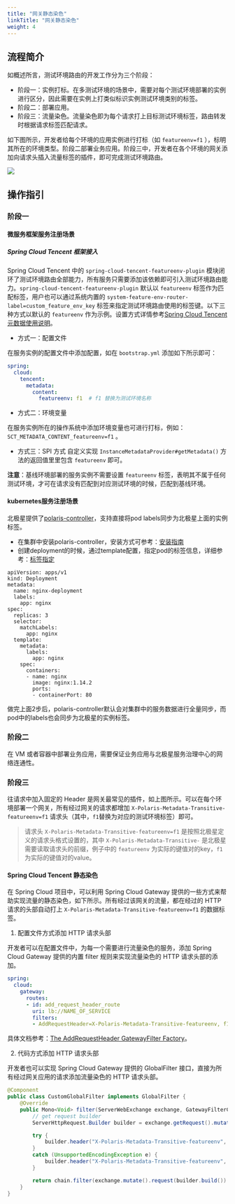 ```yaml
---
title: "网关静态染色"
linkTitle: "网关静态染色"
weight: 4
---
```


## 流程简介

如概述所言，测试环境路由的开发工作分为三个阶段：

- 阶段一：实例打标。在多测试环境的场景中，需要对每个测试环境部署的实例进行区分，因此需要在实例上打类似标识实例测试环境类别的标签。
- 阶段二：部署应用。
- 阶段三：流量染色。流量染色即为每个请求打上目标测试环境标签，路由转发时根据请求标签匹配请求。

如下图所示，开发者给每个环境的应用实例进行打标（如 `featureenv=f1` ），标明其所在的环境类型。阶段二部署业务应用。阶段三中，开发者在各个环境的网关添加向请求头插入流量标签的插件，即可完成测试环境路由。

![](../images/gateway_static_staining.png)

## 操作指引

### 阶段一

#### 微服务框架服务注册场景

##### Spring Cloud Tencent 框架接入

Spring Cloud Tencent 中的 `spring-cloud-tencent-featureenv-plugin` 模块闭环了测试环境路由全部能力，所有服务只需要添加该依赖即可引入测试环境路由能力。`spring-cloud-tencent-featureenv-plugin` 默认以 `featureenv` 标签作为匹配标签，用户也可以通过系统内置的 `system-feature-env-router-label=custom_feature_env_key` 标签来指定测试环境路由使用的标签键。以下三种方式以默认的 `featureenv` 作为示例。设置方式详情参考[Spring Cloud Tencent 元数据使用说明](https://github.com/Tencent/spring-cloud-tencent/wiki/Spring-Cloud-Tencent-Metadata-Transfer-%E4%BD%BF%E7%94%A8%E6%8C%87%E5%8D%97#%E4%BD%BF%E7%94%A8%E8%AF%B4%E6%98%8E)。

- 方式一：配置文件

在服务实例的配置文件中添加配置，如在 `bootstrap.yml` 添加如下所示即可：

```yml
spring:
  cloud:
    tencent:
      metadata:
        content:
          featureenv: f1  # f1 替换为测试环境名称
```

- 方式二：环境变量

在服务实例所在的操作系统中添加环境变量也可进行打标，例如：`SCT_METADATA_CONTENT_featureenv=f1` 。

- 方式三：SPI 方式
自定义实现 `InstanceMetadataProvider#getMetadata()` 方法的返回值里里包含 `featureenv` 即可。

**注意**：基线环境部署的服务实例不需要设置 `featureenv` 标签，表明其不属于任何测试环境，才可在请求没有匹配到对应测试环境的时候，匹配到基线环境。

#### kubernetes服务注册场景

北极星提供了[polaris-controller](https://github.com/polarismesh/polaris-controller)，支持直接将pod labels同步为北极星上面的实例标签。

- 在集群中安装polaris-controller，安装方式可参考：[安装指南](/docs/使用指南/k8s和网格代理/安装polaris-controller/)
- 创建deployment的时候，通过template配置，指定pod的标签信息，详细参考：[标签指定](https://kubernetes.io/docs/concepts/workloads/controllers/deployment/)

```
apiVersion: apps/v1
kind: Deployment
metadata:
  name: nginx-deployment
  labels:
    app: nginx
spec:
  replicas: 3
  selector:
    matchLabels:
      app: nginx
  template:
    metadata:
      labels:
        app: nginx
    spec:
      containers:
      - name: nginx
        image: nginx:1.14.2
        ports:
        - containerPort: 80
```

做完上面2步后，polaris-controller默认会对集群中的服务数据进行全量同步，而pod中的labels也会同步为北极星的实例标签。

### 阶段二

在 VM 或者容器中部署业务应用，需要保证业务应用与北极星服务治理中心的网络连通性。

### 阶段三

往请求中加入固定的 Header 是网关最常见的插件，如上图所示。可以在每个环境部署一个网关，所有经过网关的请求都增加 `X-Polaris-Metadata-Transitive-featureenv=f1` 请求头（其中，`f1`替换为对应的测试环境标签）即可。

> 请求头 `X-Polaris-Metadata-Transitive-featureenv=f1` 是按照北极星定义的请求头格式设置的，其中 `X-Polaris-Metadata-Transitive-` 是北极星需要读取请求头的前缀，例子中的 `featureenv` 为实际的键值对的key，`f1` 为实际的键值对的value。

#### Spring Cloud Tencent 静态染色

在 Spring Cloud 项目中，可以利用 Spring Cloud Gateway 提供的一些方式来帮助实现流量的静态染色，如下所示。所有经过该网关的流量，都在经过的 HTTP 请求的头部自动打上 `X-Polaris-Metadata-Transitive-featureenv=f1` 的数据标签。

1. 配置文件方式添加 HTTP 请求头部

开发者可以在配置文件中，为每一个需要进行流量染色的服务，添加 Spring Cloud Gateway 提供的内置 filter 规则来实现流量染色的 HTTP 请求头部的添加。

```yaml
spring:
  cloud:
    gateway:
      routes:
      - id: add_request_header_route
        uri: lb://NAME_OF_SERVICE
        filters:
        - AddRequestHeader=X-Polaris-Metadata-Transitive-featureenv, f1
```

具体文档参考：[The AddRequestHeader GatewayFilter Factory](https://docs.spring.io/spring-cloud-gateway/docs/current/reference/html/#the-addrequestheader-gatewayfilter-factory)。


2. 代码方式添加 HTTP 请求头部

开发者也可以实现 Spring Cloud Gateway 提供的 GlobalFilter 接口，直接为所有经过网关应用的请求添加流量染色的 HTTP 请求头部。

```java
@Component
public class CustomGlobalFilter implements GlobalFilter {
	@Override
	public Mono<Void> filter(ServerWebExchange exchange, GatewayFilterChain chain) {
		// get request builder
		ServerHttpRequest.Builder builder = exchange.getRequest().mutate();

		try {
			builder.header("X-Polaris-Metadata-Transitive-featureenv", URLEncoder.encode("f1", UTF_8));
		}
		catch (UnsupportedEncodingException e) {
			builder.header("X-Polaris-Metadata-Transitive-featureenv", "f1");
		}

		return chain.filter(exchange.mutate().request(builder.build()).build());
	}
}
```